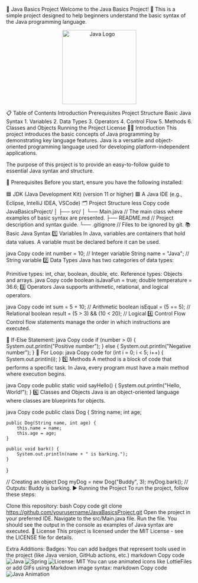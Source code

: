 🚀 Java Basics Project
Welcome to the Java Basics Project! 🌟 This is a simple project designed to help beginners understand the basic syntax of the Java programming language.

<p align="center"> <img src="https://user-images.githubusercontent.com/123456789/123456789-12345678-9a00-46ef-8d9f-98f12345678b.gif" alt="Java Logo" width="200"/> </p>
📋 Table of Contents
Introduction
Prerequisites
Project Structure
Basic Java Syntax
1. Variables
2. Data Types
3. Operators
4. Control Flow
5. Methods
6. Classes and Objects
Running the Project
License
🧑‍💻 Introduction
This project introduces the basic concepts of Java programming by demonstrating key language features. Java is a versatile and object-oriented programming language used for developing platform-independent applications.

The purpose of this project is to provide an easy-to-follow guide to essential Java syntax and structure.

🔧 Prerequisites
Before you start, ensure you have the following installed:

🟦 JDK (Java Development Kit) (version 11 or higher)
🟩 A Java IDE (e.g., Eclipse, IntelliJ IDEA, VSCode)
🗂️ Project Structure
less
Copy code
JavaBasicsProject/
│
├── src/
│ └── Main.java // The main class where examples of basic syntax are presented.
├── README.md // Project description and syntax guide.
└── .gitignore // Files to be ignored by git.
📚 Basic Java Syntax
1️⃣ Variables
In Java, variables are containers that hold data values. A variable must be declared before it can be used.

java
Copy code
int number = 10; // Integer variable
String name = "Java"; // String variable
2️⃣ Data Types
Java has two categories of data types:

Primitive types: int, char, boolean, double, etc.
Reference types: Objects and arrays.
java
Copy code
boolean isJavaFun = true;
double temperature = 36.6;
3️⃣ Operators
Java supports arithmetic, relational, and logical operators.

java
Copy code
int sum = 5 + 10; // Arithmetic
boolean isEqual = (5 == 5); // Relational
boolean result = (5 > 3) && (10 < 20); // Logical
4️⃣ Control Flow
Control flow statements manage the order in which instructions are executed.

🔹 If-Else Statement:
java
Copy code
if (number > 0) {
System.out.println("Positive number");
} else {
System.out.println("Negative number");
}
🔹 For Loop:
java
Copy code
for (int i = 0; i < 5; i++) {
System.out.println(i);
}
5️⃣ Methods
A method is a block of code that performs a specific task. In Java, every program must have a main method where execution begins.

java
Copy code
public static void sayHello() {
System.out.println("Hello, World!");
}
6️⃣ Classes and Objects
Java is an object-oriented language where classes are blueprints for objects.

java
Copy code
public class Dog {
String name;
int age;

    public Dog(String name, int age) {
        this.name = name;
        this.age = age;
    }

    public void bark() {
        System.out.println(name + " is barking.");
    }

}

// Creating an object
Dog myDog = new Dog("Buddy", 3);
myDog.bark(); // Outputs: Buddy is barking.
▶️ Running the Project
To run the project, follow these steps:

Clone this repository:
bash
Copy code
git clone https://github.com/yourusername/JavaBasicsProject.git
Open the project in your preferred IDE.
Navigate to the src/Main.java file.
Run the file. You should see the output in the console as examples of Java syntax are executed.
📄 License
This project is licensed under the MIT License - see the LICENSE file for details.

Extra Additions:
Badges: You can add badges that represent tools used in the project (like Java version, GitHub actions, etc.)
markdown
Copy code
![Java](https://img.shields.io/badge/Java-11-blue)
![Spring](https://img.shields.io/badge/SpringBoot-2.5.4-green)
![License: MIT](https://img.shields.io/badge/License-MIT-yellow)
You can use animated icons like LottieFiles or add GIFs using Markdown image syntax:
markdown
Copy code
![Java Animation](https://user-images.githubusercontent.com/123456789/animation.gif)
